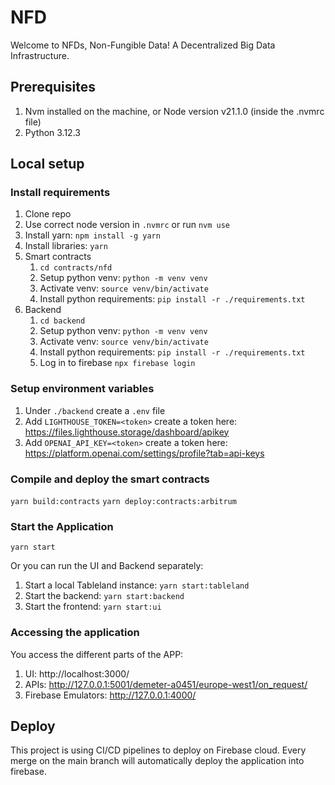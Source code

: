 # NFD

Welcome to NFDs, Non-Fungible Data!
A Decentralized Big Data Infrastructure.

## Prerequisites

1. Nvm installed on the machine, or Node version v21.1.0 (inside the .nvmrc file)
2. Python 3.12.3

## Local setup

### Install requirements

1. Clone repo 
2. Use correct node version in `.nvmrc` or run `nvm use`
3. Install yarn: `npm install -g yarn`
4. Install libraries: `yarn`
5. Smart contracts
    1. `cd contracts/nfd`
    2. Setup python venv: `python -m venv venv`
    3. Activate venv: `source venv/bin/activate`
    4. Install python requirements: `pip install -r ./requirements.txt`
6. Backend
    1. `cd backend`
    2. Setup python venv: `python -m venv venv`
    3. Activate venv: `source venv/bin/activate`
    4. Install python requirements: `pip install -r ./requirements.txt`
    5. Log in to firebase `npx firebase login`

### Setup environment variables

1. Under `./backend` create a `.env` file
2. Add `LIGHTHOUSE_TOKEN=<token>` create a token here: https://files.lighthouse.storage/dashboard/apikey
3. Add `OPENAI_API_KEY=<token>` create a token here: https://platform.openai.com/settings/profile?tab=api-keys

### Compile and deploy the smart contracts

`yarn build:contracts`
`yarn deploy:contracts:arbitrum`

### Start the Application

`yarn start`

Or you can run the UI and Backend separately:

1. Start a local Tableland instance: `yarn start:tableland`
2. Start the backend: `yarn start:backend`
3. Start the frontend: `yarn start:ui`


### Accessing the application

You access the different parts of the APP:

1. UI: http://localhost:3000/
2. APIs: http://127.0.0.1:5001/demeter-a0451/europe-west1/on_request/
3. Firebase Emulators: http://127.0.0.1:4000/

## Deploy

This project is using CI/CD pipelines to deploy on Firebase cloud.
Every merge on the main branch will automatically deploy the application into firebase.
